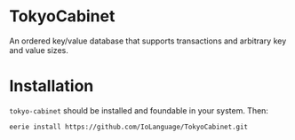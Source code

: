 # TokyoCabinet 
An ordered key/value database that supports transactions and arbitrary key and value sizes.

# Installation
`tokyo-cabinet` should be installed and foundable in your system. Then:

```
eerie install https://github.com/IoLanguage/TokyoCabinet.git
```
